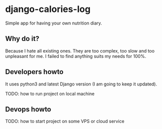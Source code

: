# django-calories-log
Simple app for having your own nutrition diary.

## Why do it?

Because I hate all existing ones. They are too complex, too slow and too unpleasant for me. I failed to find anything suits my needs for 100%.

## Developers howto

It uses python3 and latest Django version (I am going to keep it updated).

TODO: how to run project on local machine

## Devops howto

TODO: how to start project on some VPS or cloud service

